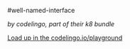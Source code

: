 #well-named-interface

_by codelingo, part of their k8 bundle_


[Load up in the codelingo.io/playground](https://codelingo.io/playground/?repo=github.com/codelingo/hub&dir=tenets/codelingo/k8/well-named-interface&tenet=codelingo/k8/well-named-interface)
